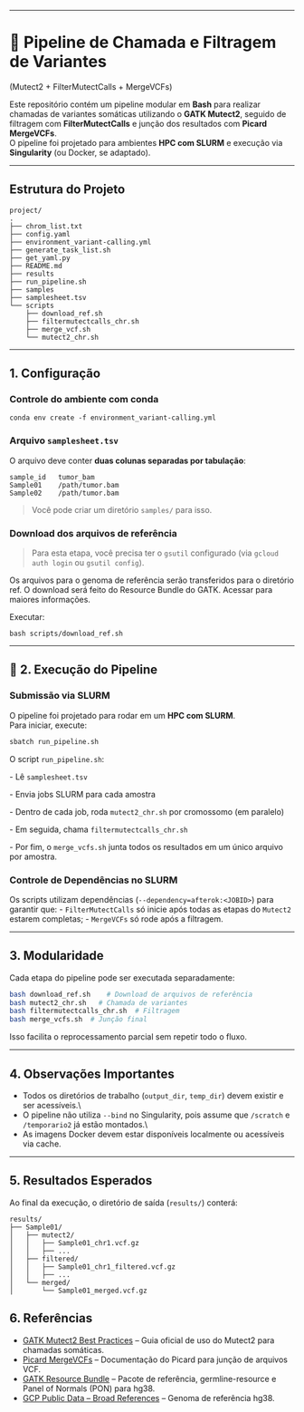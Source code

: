 ------------------------------------------------------------------------

# 🧬 Pipeline de Chamada e Filtragem de Variantes

(Mutect2 + FilterMutectCalls + MergeVCFs)

Este repositório contém um pipeline modular em **Bash** para realizar chamadas de variantes somáticas utilizando o **GATK Mutect2**, seguido de filtragem com **FilterMutectCalls** e junção dos resultados com **Picard MergeVCFs**.\
O pipeline foi projetado para ambientes **HPC com SLURM** e execução via **Singularity** (ou Docker, se adaptado).

------------------------------------------------------------------------

## Estrutura do Projeto

```         
project/
.
├── chrom_list.txt
├── config.yaml
├── environment_variant-calling.yml
├── generate_task_list.sh
├── get_yaml.py
├── README.md
├── results
├── run_pipeline.sh
├── samples
├── samplesheet.tsv
└── scripts
    ├── download_ref.sh
    ├── filtermutectcalls_chr.sh
    ├── merge_vcf.sh
    └── mutect2_chr.sh
```

------------------------------------------------------------------------

## 1. Configuração

### Controle do ambiente com conda

```         
conda env create -f environment_variant-calling.yml
```

### Arquivo `samplesheet.tsv`

O arquivo deve conter **duas colunas separadas por tabulação**:

```         
sample_id   tumor_bam
Sample01    /path/tumor.bam
Sample02    /path/tumor.bam
```

> Você pode criar um diretório `samples/` para isso.

### Download dos arquivos de referência

> Para esta etapa, você precisa ter o `gsutil` configurado (via `gcloud auth login` ou `gsutil config`).

Os arquivos para o genoma de referência serão transferidos para o diretório ref. O download será feito do Resource Bundle do GATK. Acessar para maiores informações.

Executar:

```         
bash scripts/download_ref.sh
```

------------------------------------------------------------------------

## 🚀 2. Execução do Pipeline

### Submissão via SLURM

O pipeline foi projetado para rodar em um **HPC com SLURM**.\
Para iniciar, execute:

``` bash
sbatch run_pipeline.sh
```

O script `run_pipeline.sh`:

\- Lê `samplesheet.tsv`

\- Envia jobs SLURM para cada amostra

\- Dentro de cada job, roda `mutect2_chr.sh` por cromossomo (em paralelo)

\- Em seguida, chama `filtermutectcalls_chr.sh`

\- Por fim, o `merge_vcfs.sh` junta todos os resultados em um único arquivo por amostra.

### Controle de Dependências no SLURM

Os scripts utilizam dependências (`--dependency=afterok:<JOBID>`) para garantir que: - `FilterMutectCalls` só inicie após todas as etapas do `Mutect2` estarem completas; - `MergeVCFs` só rode após a filtragem.

------------------------------------------------------------------------

## 3. Modularidade

Cada etapa do pipeline pode ser executada separadamente:

``` bash
bash download_ref.sh    # Download de arquivos de referência
bash mutect2_chr.sh   # Chamada de variantes
bash filtermutectcalls_chr.sh  # Filtragem
bash merge_vcfs.sh  # Junção final
```

Isso facilita o reprocessamento parcial sem repetir todo o fluxo.

------------------------------------------------------------------------

## 4. Observações Importantes

-   Todos os diretórios de trabalho (`output_dir`, `temp_dir`) devem existir e ser acessíveis.\
-   O pipeline não utiliza `--bind` no Singularity, pois assume que `/scratch` e `/temporario2` já estão montados.\
-   As imagens Docker devem estar disponíveis localmente ou acessíveis via cache.

------------------------------------------------------------------------

## 5. Resultados Esperados

Ao final da execução, o diretório de saída (`results/`) conterá:

```         
results/
├── Sample01/
│   ├── mutect2/
│   │   ├── Sample01_chr1.vcf.gz
│   │   ├── ...
│   ├── filtered/
│   │   ├── Sample01_chr1_filtered.vcf.gz
│   │   ├── ...
│   └── merged/
│       └── Sample01_merged.vcf.gz
```

## 6. Referências

-   [GATK Mutect2 Best Practices](https://gatk.broadinstitute.org/hc/en-us/articles/360035889991) – Guia oficial de uso do Mutect2 para chamadas somáticas.
-   [Picard MergeVCFs](https://broadinstitute.github.io/picard/command-line-overview.html#MergeVcfs) – Documentação do Picard para junção de arquivos VCF.
-   [GATK Resource Bundle](https://console.cloud.google.com/storage/browser/gatk-best-practices) – Pacote de referência, germline-resource e Panel of Normals (PON) para hg38.
-   [GCP Public Data – Broad References](https://console.cloud.google.com/storage/browser/gcp-public-data--broad-references) – Genoma de referência hg38.
